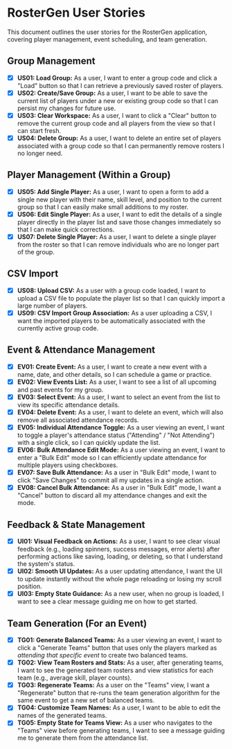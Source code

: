 # RosterGen User Stories

This document outlines the user stories for the RosterGen application, covering player management, event scheduling, and team generation.

## Group Management

-   [x] **US01: Load Group:** As a user, I want to enter a group code and click a "Load" button so that I can retrieve a previously saved roster of players.
-   [x] **US02: Create/Save Group:** As a user, I want to be able to save the current list of players under a new or existing group code so that I can persist my changes for future use.
-   [x] **US03: Clear Workspace:** As a user, I want to click a "Clear" button to remove the current group code and all players from the view so that I can start fresh.
-   [x] **US04: Delete Group:** As a user, I want to delete an entire set of players associated with a group code so that I can permanently remove rosters I no longer need.

## Player Management (Within a Group)

-   [x] **US05: Add Single Player:** As a user, I want to open a form to add a single new player with their name, skill level, and position to the current group so that I can easily make small additions to my roster.
-   [x] **US06: Edit Single Player:** As a user, I want to edit the details of a single player directly in the player list and save those changes immediately so that I can make quick corrections.
-   [x] **US07: Delete Single Player:** As a user, I want to delete a single player from the roster so that I can remove individuals who are no longer part of the group.

## CSV Import

-   [x] **US08: Upload CSV:** As a user with a group code loaded, I want to upload a CSV file to populate the player list so that I can quickly import a large number of players.
-   [x] **US09: CSV Import Group Association:** As a user uploading a CSV, I want the imported players to be automatically associated with the currently active group code.

## Event & Attendance Management

-   [x] **EV01: Create Event:** As a user, I want to create a new event with a name, date, and other details, so I can schedule a game or practice.
-   [x] **EV02: View Events List:** As a user, I want to see a list of all upcoming and past events for my group.
-   [x] **EV03: Select Event:** As a user, I want to select an event from the list to view its specific attendance details.
-   [x] **EV04: Delete Event:** As a user, I want to delete an event, which will also remove all associated attendance records.
-   [x] **EV05: Individual Attendance Toggle:** As a user viewing an event, I want to toggle a player's attendance status ("Attending" / "Not Attending") with a single click, so I can quickly update the list.
-   [x] **EV06: Bulk Attendance Edit Mode:** As a user viewing an event, I want to enter a "Bulk Edit" mode so I can efficiently update attendance for multiple players using checkboxes.
-   [x] **EV07: Save Bulk Attendance:** As a user in "Bulk Edit" mode, I want to click "Save Changes" to commit all my updates in a single action.
-   [x] **EV08: Cancel Bulk Attendance:** As a user in "Bulk Edit" mode, I want a "Cancel" button to discard all my attendance changes and exit the mode.

## Feedback & State Management

-   [x] **UI01: Visual Feedback on Actions:** As a user, I want to see clear visual feedback (e.g., loading spinners, success messages, error alerts) after performing actions like saving, loading, or deleting, so that I understand the system's status.
-   [x] **UI02: Smooth UI Updates:** As a user updating attendance, I want the UI to update instantly without the whole page reloading or losing my scroll position.
-   [x] **UI03: Empty State Guidance:** As a new user, when no group is loaded, I want to see a clear message guiding me on how to get started.

## Team Generation (For an Event)

-   [x] **TG01: Generate Balanced Teams:** As a user viewing an event, I want to click a "Generate Teams" button that uses only the players marked as *attending that specific event* to create two balanced teams.
-   [x] **TG02: View Team Rosters and Stats:** As a user, after generating teams, I want to see the generated team rosters and view statistics for each team (e.g., average skill, player counts).
-   [x] **TG03: Regenerate Teams:** As a user on the "Teams" view, I want a "Regenerate" button that re-runs the team generation algorithm for the same event to get a new set of balanced teams.
-   [x] **TG04: Customize Team Names:** As a user, I want to be able to edit the names of the generated teams.
-   [x] **TG05: Empty State for Teams View:** As a user who navigates to the "Teams" view before generating teams, I want to see a message guiding me to generate them from the attendance list. 